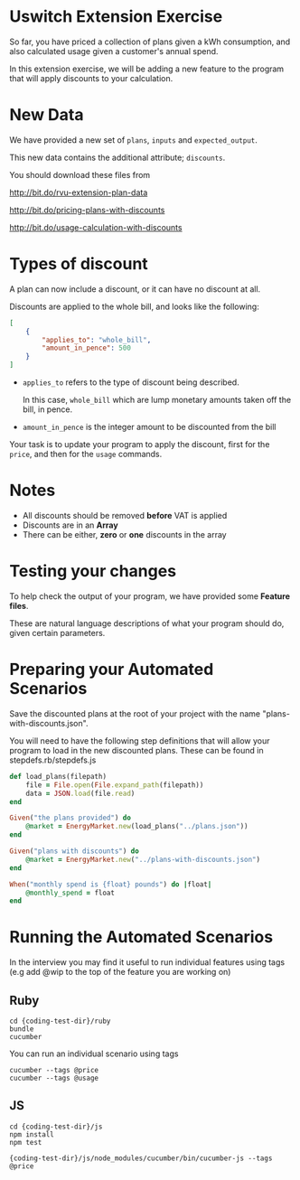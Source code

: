 # Uswitch Extension Exercise

So far, you have priced a collection of plans given a kWh consumption,
and also calculated usage given a customer's annual spend.

In this extension exercise, we will be adding a new feature to the
program that will apply discounts to your calculation.

# New Data

We have provided a new set of `plans`, `inputs` and `expected_output`.

This new data contains the additional attribute; `discounts`.

You should download these files from

http://bit.do/rvu-extension-plan-data

http://bit.do/pricing-plans-with-discounts

http://bit.do/usage-calculation-with-discounts


# Types of discount

A plan can now include a discount, or it can have no discount at all.

Discounts are applied to the whole bill, and looks like the following:

```json
[
    {
        "applies_to": "whole_bill",
        "amount_in_pence": 500
    }
]
```

+ `applies_to` refers to the type of discount being described.

    In this case, `whole_bill` which are lump monetary amounts taken off the bill, in pence.

+ `amount_in_pence` is the integer amount to be discounted from the bill


Your task is to update your program to apply the discount, first for the `price`, and then for the `usage` commands.

# Notes

+ All discounts should be removed **before** VAT is applied
+ Discounts are in an **Array**
+ There can be either, **zero** or **one** discounts in the array

# Testing your changes

To help check the output of your program, we have provided some **Feature files**.

These are natural language descriptions of what your program should do, given certain parameters.

# Preparing your Automated Scenarios

Save the discounted plans at the root of your project with the name "plans-with-discounts.json".

You will need to have the following step definitions that will allow your program to load in the new discounted plans. These can be found in stepdefs.rb/stepdefs.js

```ruby
def load_plans(filepath)
    file = File.open(File.expand_path(filepath))
    data = JSON.load(file.read)
end

Given("the plans provided") do
    @market = EnergyMarket.new(load_plans("../plans.json"))
end

Given("plans with discounts") do
    @market = EnergyMarket.new("../plans-with-discounts.json")
end

When("monthly spend is {float} pounds") do |float|
    @monthly_spend = float
end

```

# Running the Automated Scenarios

In the interview you may find it useful to run individual features using tags (e.g add @wip to the top of the feature you are working on)

## Ruby

```
cd {coding-test-dir}/ruby
bundle
cucumber

```

You can run an individual scenario using tags

```
cucumber --tags @price
cucumber --tags @usage
```

## JS

```
cd {coding-test-dir}/js
npm install
npm test

```

```
{coding-test-dir}/js/node_modules/cucumber/bin/cucumber-js --tags @price

```
